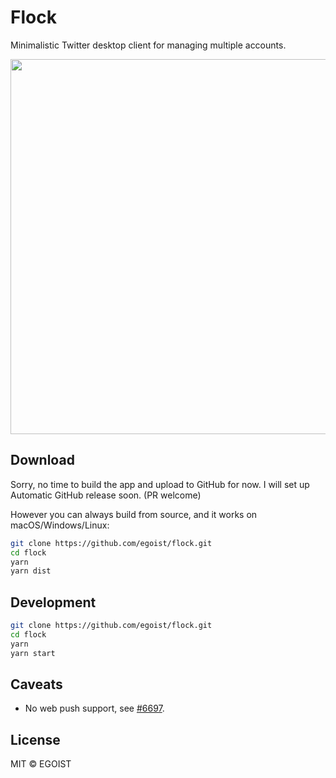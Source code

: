 # Flock

Minimalistic Twitter desktop client for managing multiple accounts.


<img src="https://i.loli.net/2018/03/19/5aafd4f5624d1.png" width="600">

## Download

Sorry, no time to build the app and upload to GitHub for now. I will set up Automatic GitHub release soon. (PR welcome)

However you can always build from source, and it works on macOS/Windows/Linux:

```bash
git clone https://github.com/egoist/flock.git
cd flock
yarn
yarn dist
```

## Development

```bash
git clone https://github.com/egoist/flock.git
cd flock
yarn
yarn start
```

## Caveats

- No web push support, see [#6697](https://github.com/electron/electron/issues/6697).

## License

MIT &copy; EGOIST
